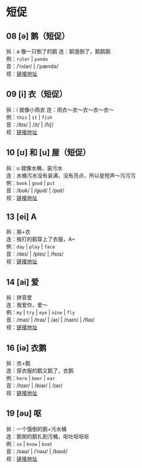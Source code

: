 # 短促

## 08 [ə] 鹅（短促）

拆：ə 像一只倒了的鹅
连：鹅饿倒了，鹅鹅鹅  
例：`ruler` | `panda`  
音：/ˈrʌlər/ | /ˈpændə/  
视：[链接地址](https://appfrxl8ojj7783.xet.citv.cn/p/course/video/v_663c29efe4b0d84dfe4a200f?product_id=p_663c25abe4b0694ca03171dd)

## 09 [i] 衣（短促）

拆：i 就像小雨衣
连：雨衣～衣～衣～衣～衣～  
例：`this` | `it` | `fish`  
音：/ðɪs/ | /ɪt/ | /fɪʃ/  
视：[链接地址](https://appfrxl8ojj7783.xet.citv.cn/p/course/video/v_663c29e1e4b0d84dfe4a1ff5?product_id=p_663c25abe4b0694ca03171dd)

## 10 [ʊ] 和 [u] 屋（短促）

拆：u 就像水桶，装污水  
连：水桶污水没有装满，没有亮点，所以是短声～污污污  
例：`book` | `good` | `put`  
音：/bʊk/ | /ɡʊd/ | /pʊt/  
视：[链接地址](https://appfrxl8ojj7783.xet.citv.cn/p/course/video/v_663c29dfe4b0694ca03174ec?product_id=p_663c25abe4b0694ca03171dd)

## 13 [ei] A

拆：挨+衣  
连：挨打的鹅穿上了衣服，A~  
例：`day` | `play` | `face`  
音：/deɪ/ | /pleɪ/ | /feɪs/  
视：[链接地址](https://appfrxl8ojj7783.xet.citv.cn/p/course/video/v_663c29dae4b0694c62c26e82?product_id=p_663c25abe4b0694ca03171dd)

## 14 [ai] 爱

拆：拼音爱  
连：我爱你，爱～  
例：`my` | `try` | `eye` | `nine` | `fly`  
音：/maɪ/ | /traɪ/ | /aɪ/ | /naɪn/ | /flaɪ/    
视：[链接地址](https://appfrxl8ojj7783.xet.citv.cn/p/course/video/v_663c421fe4b0694c62c280cc?product_id=p_663c25abe4b0694ca03171dd)

## 16 [iə] 衣鹅

拆：衣+鹅  
连：穿衣服的鹅又鹅了，衣鹅  
例：`here` | `beer` | `ear`  
音：/hɪər/ | /biər/ | /ɪər/  
视：[链接地址](https://appfrxl8ojj7783.xet.citv.cn/p/course/video/v_663c29eae4b0d84dfe4a2007?product_id=p_663c25abe4b0694ca03171dd)

## 19 [əu] 呕

拆：一个饿倒的鹅+污水桶  
连：鹅倒的鹅扎到污桶，呕吐呕呕呕  
例：`so` | `know` | `boat`  
音：/səʊ/ | /ˈnəʊ/ | /bəʊt/  
视：[链接地址](https://appfrxl8ojj7783.xet.citv.cn/p/course/video/v_663c29d5e4b023c0667f626b?product_id=p_663c25abe4b0694ca03171dd)